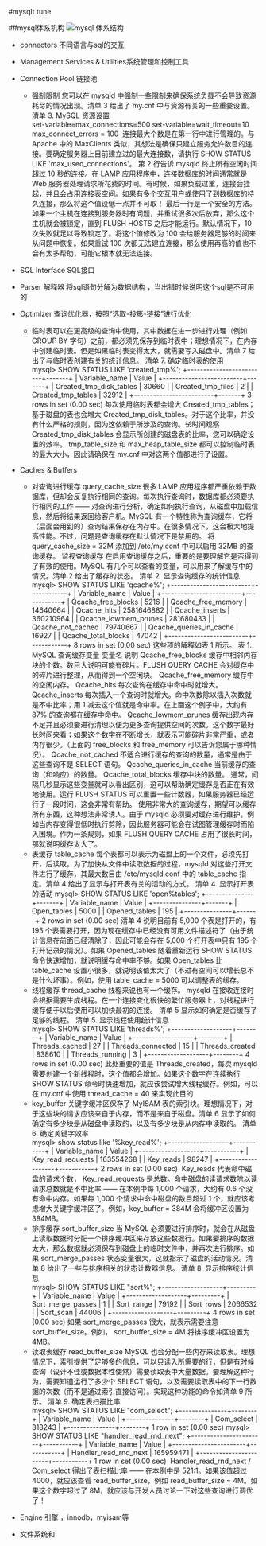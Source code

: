 #mysqlt tune

##mysql体系机构
![mysql 体系结构](http://images.cnblogs.com/cnblogs_com/yjf512/105018221.png  "mysql 体系结构")

- connectors 不同语言与sql的交互
- Management Services & Utillties系统管理和控制工具
- Connection Pool 链接池
	- 强制限制
您可以在 mysqld 中强制一些限制来确保系统负载不会导致资源耗尽的情况出现。清单 3 给出了 my.cnf 中与资源有关的一些重要设置。
清单 3. MySQL 资源设置             
set-variable=max_connections=500
set-variable=wait_timeout=10
max_connect_errors = 100
 连接最大个数是在第一行中进行管理的。与 Apache 中的 MaxClients 类似，其想法是确保只建立服务允许数目的连接。要确定服务器上目前建立过的最大连接数，请执行 SHOW STATUS LIKE 'max_used_connections'。
第 2 行告诉 mysqld 终止所有空闲时间超过 10 秒的连接。在 LAMP 应用程序中，连接数据库的时间通常就是 Web 服务器处理请求所花费的时间。有时候，如果负载过重，连接会挂起，并且会占用连接表空间。如果有多个交互用户或使用了到数据库的持久连接，那么将这个值设低一点并不可取！
最后一行是一个安全的方法。如果一个主机在连接到服务器时有问题，并重试很多次后放弃，那么这个主机就会被锁定，直到 FLUSH HOSTS 之后才能运行。默认情况下，10 次失败就足以导致锁定了。将这个值修改为 100 会给服务器足够的时间来从问题中恢复。如果重试 100 次都无法建立连接，那么使用再高的值也不会有太多帮助，可能它根本就无法连接。
- SQL Interface SQL接口
- Parser 解释器 将sql语句分解为数据结构 ，当出错时候说明这个sql是不可用的
- Optimlzer 查询优化器，按照“选取-投影-链接”进行优化
	- 临时表可以在更高级的查询中使用，其中数据在进一步进行处理（例如 GROUP BY 字句）之前，都必须先保存到临时表中；理想情况下，在内存中创建临时表。但是如果临时表变得太大，就需要写入磁盘中。清单 7 给出了与临时表创建有关的统计信息。
清单 7. 确定临时表的使用       
mysql> SHOW STATUS LIKE 'created_tmp%';
+-------------------------+-------+
| Variable_name           | Value |
+-------------------------+-------+
| Created_tmp_disk_tables | 30660 |
| Created_tmp_files       | 2     |
| Created_tmp_tables      | 32912 |
+-------------------------+-------+
3 rows in set (0.00 sec)
每次使用临时表都会增大 Created_tmp_tables；基于磁盘的表也会增大 Created_tmp_disk_tables。对于这个比率，并没有什么严格的规则，因为这依赖于所涉及的查询。长时间观察 Created_tmp_disk_tables 会显示所创建的磁盘表的比率，您可以确定设置的效率。 tmp_table_size 和 max_heap_table_size 都可以控制临时表的最大大小，因此请确保在 my.cnf 中对这两个值都进行了设置。
- Caches & Buffers 
    - 对查询进行缓存 query_cache_size 
很多 LAMP 应用程序都严重依赖于数据库，但却会反复执行相同的查询。每次执行查询时，数据库都必须要执行相同的工作 —— 对查询进行分析，确定如何执行查询，从磁盘中加载信息，然后将结果返回给客户机。MySQL 有一个特性称为查询缓存，它将（后面会用到的）查询结果保存在内存中。在很多情况下，这会极大地提高性能。不过，问题是查询缓存在默认情况下是禁用的。
将 query_cache_size = 32M 添加到 /etc/my.conf 中可以启用 32MB 的查询缓存。
监视查询缓存
在启用查询缓存之后，重要的是要理解它是否得到了有效的使用。MySQL 有几个可以查看的变量，可以用来了解缓存中的情况。清单 2 给出了缓存的状态。
清单 2. 显示查询缓存的统计信息             
mysql> SHOW STATUS LIKE 'qcache%';
+-------------------------+------------+
| Variable_name           | Value      |
+-------------------------+------------+
| Qcache_free_blocks      | 5216       |
| Qcache_free_memory      | 14640664   |
| Qcache_hits             | 2581646882 |
| Qcache_inserts          | 360210964  |
| Qcache_lowmem_prunes    | 281680433  |
| Qcache_not_cached       | 79740667   |
| Qcache_queries_in_cache | 16927      |
| Qcache_total_blocks     | 47042      |
+-------------------------+------------+
8 rows in set (0.00 sec)
这些项的解释如表 1 所示。
表 1. MySQL 查询缓存变量
变量名	说明
Qcache_free_blocks	缓存中相邻内存块的个数。数目大说明可能有碎片。FLUSH QUERY CACHE 会对缓存中的碎片进行整理，从而得到一个空闲块。
Qcache_free_memory	缓存中的空闲内存。
Qcache_hits	每次查询在缓存中命中时就增大。
Qcache_inserts	每次插入一个查询时就增大。命中次数除以插入次数就是不中比率；用 1 减去这个值就是命中率。在上面这个例子中，大约有 87% 的查询都在缓存中命中。
Qcache_lowmem_prunes	缓存出现内存不足并且必须要进行清理以便为更多查询提供空间的次数。这个数字最好长时间来看；如果这个数字在不断增长，就表示可能碎片非常严重，或者内存很少。（上面的 free_blocks 和 free_memory 可以告诉您属于哪种情况）。
Qcache_not_cached	不适合进行缓存的查询的数量，通常是由于这些查询不是 SELECT 语句。
Qcache_queries_in_cache	当前缓存的查询（和响应）的数量。
Qcache_total_blocks	缓存中块的数量。
通常，间隔几秒显示这些变量就可以看出区别，这可以帮助确定缓存是否正在有效地使用。运行 FLUSH STATUS 可以重置一些计数器，如果服务器已经运行了一段时间，这会非常有帮助。
使用非常大的查询缓存，期望可以缓存所有东西，这种想法非常诱人。由于 mysqld 必须要对缓存进行维护，例如当内存变得很低时执行剪除，因此服务器可能会在试图管理缓存时而陷入困境。作为一条规则，如果 FLUSH QUERY CACHE 占用了很长时间，那就说明缓存太大了。
	- 表缓存  table_cache
每个表都可以表示为磁盘上的一个文件，必须先打开，后读取。为了加快从文件中读取数据的过程，mysqld 对这些打开文件进行了缓存，其最大数目由 /etc/mysqld.conf 中的 table_cache 指定。清单 4 给出了显示与打开表有关的活动的方式。
清单 4. 显示打开表的活动
 mysql> SHOW STATUS LIKE 'open%tables';
+---------------+-------+
| Variable_name | Value |
+---------------+-------+
| Open_tables   | 5000  |
| Opened_tables | 195   |
+---------------+-------+
2 rows in set (0.00 sec)
清单 4 说明目前有 5,000 个表是打开的，有 195 个表需要打开，因为现在缓存中已经没有可用文件描述符了（由于统计信息在前面已经清除了，因此可能会存在 5,000 个打开表中只有 195 个打开记录的情况）。如果 Opened_tables 随着重新运行 SHOW STATUS 命令快速增加，就说明缓存命中率不够。如果 Open_tables 比 table_cache 设置小很多，就说明该值太大了（不过有空间可以增长总不是什么坏事）。例如，使用 table_cache = 5000 可以调整表的缓存。
	- 线程缓存 thread_cache
线程来说也有一个缓存。 mysqld 在接收连接时会根据需要生成线程。在一个连接变化很快的繁忙服务器上，对线程进行缓存便于以后使用可以加快最初的连接。
清单 5 显示如何确定是否缓存了足够的线程。
清单 5. 显示线程使用统计信息             
mysql> SHOW STATUS LIKE 'threads%';
+-------------------+--------+
| Variable_name     | Value  |
+-------------------+--------+
| Threads_cached    | 27     |
| Threads_connected | 15     |
| Threads_created   | 838610 |
| Threads_running   | 3      |
+-------------------+--------+
4 rows in set (0.00 sec)
此处重要的值是 Threads_created，每次 mysqld 需要创建一个新线程时，这个值都会增加。如果这个数字在连续执行 SHOW STATUS 命令时快速增加，就应该尝试增大线程缓存。例如，可以在 my.cnf 中使用 thread_cache = 40 来实现此目的
	-  key_buffer
关键字缓冲区保存了 MyISAM 表的索引块。理想情况下，对于这些块的请求应该来自于内存，而不是来自于磁盘。清单 6 显示了如何确定有多少块是从磁盘中读取的，以及有多少块是从内存中读取的。
清单 6. 确定关键字效率         
mysql> show status like '%key_read%';
+-------------------+-----------+
| Variable_name     | Value     |
+-------------------+-----------+
| Key_read_requests | 163554268 |
| Key_reads         | 98247     |
+-------------------+-----------+
2 rows in set (0.00 sec)
 Key_reads 代表命中磁盘的请求个数， Key_read_requests 是总数。命中磁盘的读请求数除以读请求总数就是不中比率 —— 在本例中每 1,000 个请求，大约有 0.6 个没有命中内存。如果每 1,000 个请求中命中磁盘的数目超过 1 个，就应该考虑增大关键字缓冲区了。例如，key_buffer = 384M 会将缓冲区设置为 384MB。
	- 排序缓存 sort_buffer_size
当 MySQL 必须要进行排序时，就会在从磁盘上读取数据时分配一个排序缓冲区来存放这些数据行。如果要排序的数据太大，那么数据就必须保存到磁盘上的临时文件中，并再次进行排序。如果 sort_merge_passes 状态变量很大，这就指示了磁盘的活动情况。清单 8 给出了一些与排序相关的状态计数器信息。
清单 8. 显示排序统计信息    
mysql> SHOW STATUS LIKE "sort%";
+-------------------+---------+
| Variable_name     | Value   |
+-------------------+---------+
| Sort_merge_passes | 1       |
| Sort_range        | 79192   |
| Sort_rows         | 2066532 |
| Sort_scan         | 44006   |
+-------------------+---------+
4 rows in set (0.00 sec)
如果 sort_merge_passes 很大，就表示需要注意 sort_buffer_size。例如， sort_buffer_size = 4M 将排序缓冲区设置为 4MB。
	- 读取表缓存 read_buffer_size
MySQL 也会分配一些内存来读取表。理想情况下，索引提供了足够多的信息，可以只读入所需要的行，但是有时候查询（设计不佳或数据本性使然）需要读取表中大量数据。要理解这种行为，需要知道运行了多少个 SELECT 语句，以及需要读取表中的下一行数据的次数（而不是通过索引直接访问）。实现这种功能的命令如清单 9 所示。
清单 9. 确定表扫描比率          
mysql> SHOW STATUS LIKE "com_select";
+---------------+--------+
| Variable_name | Value  |
+---------------+--------+
| Com_select    | 318243 |
+---------------+--------+
1 row in set (0.00 sec)
mysql> SHOW STATUS LIKE "handler_read_rnd_next";
+-----------------------+-----------+
| Variable_name         | Value     |
+-----------------------+-----------+
| Handler_read_rnd_next | 165959471 |
+-----------------------+-----------+
1 row in set (0.00 sec)
 Handler_read_rnd_next / Com_select 得出了表扫描比率 —— 在本例中是 521:1。如果该值超过 4000，就应该查看 read_buffer_size，例如 read_buffer_size = 4M。如果这个数字超过了 8M，就应该与开发人员讨论一下对这些查询进行调优了！
	
- Engine 引擎 ，innodb，myisam等
- 文件系统和

